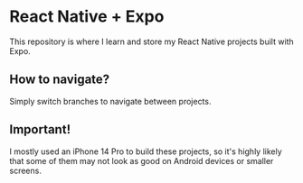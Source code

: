 # React Native + Expo

This repository is where I learn and store my React Native projects built with Expo.

## How to navigate?

Simply switch branches to navigate between projects.

## Important!

I mostly used an iPhone 14 Pro to build these projects, so it's highly likely that some of them may not look as good on Android devices or smaller screens.

